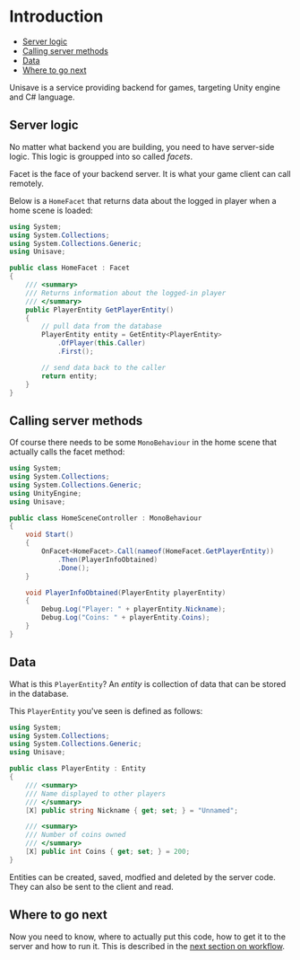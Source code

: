 # Introduction

- [Server logic](#server-logic)
- [Calling server methods](#calling-server-methods)
- [Data](#data)
- [Where to go next](#where-to-go-next)

Unisave is a service providing backend for games, targeting Unity engine and C# language.


<a name="server-logic"></a>
## Server logic

No matter what backend you are building, you need to have server-side logic. This logic is groupped into so called *facets*.

Facet is the face of your backend server. It is what your game client can call remotely.

Below is a `HomeFacet` that returns data about the logged in player when a home scene is loaded:

```cs
using System;
using System.Collections;
using System.Collections.Generic;
using Unisave;

public class HomeFacet : Facet
{
    /// <summary>
    /// Returns information about the logged-in player
    /// </summary>
    public PlayerEntity GetPlayerEntity()
    {
        // pull data from the database
        PlayerEntity entity = GetEntity<PlayerEntity>
            .OfPlayer(this.Caller)
            .First();

        // send data back to the caller
        return entity;
    }
}
```


<a name="calling-server-methods"></a>
## Calling server methods

Of course there needs to be some `MonoBehaviour` in the home scene that actually calls the facet method:

```cs
using System;
using System.Collections;
using System.Collections.Generic;
using UnityEngine;
using Unisave;

public class HomeSceneController : MonoBehaviour
{
    void Start()
    {
        OnFacet<HomeFacet>.Call(nameof(HomeFacet.GetPlayerEntity))
            .Then(PlayerInfoObtained)
            .Done();
    }

    void PlayerInfoObtained(PlayerEntity playerEntity)
    {
        Debug.Log("Player: " + playerEntity.Nickname);
        Debug.Log("Coins: " + playerEntity.Coins);
    }
}
```


<a name="data"></a>
## Data

What is this `PlayerEntity`? An *entity* is collection of data that can be stored in the database.

This `PlayerEntity` you've seen is defined as follows:

```cs
using System;
using System.Collections;
using System.Collections.Generic;
using Unisave;

public class PlayerEntity : Entity
{
    /// <summary>
    /// Name displayed to other players
    /// </summary>
    [X] public string Nickname { get; set; } = "Unnamed";

    /// <summary>
    /// Number of coins owned
    /// </summary>
    [X] public int Coins { get; set; } = 200;
}
```

Entities can be created, saved, modfied and deleted by the server code. They can also be sent to the client and read.


<a name="where-to-go-next"></a>
## Where to go next

Now you need to know, where to actually put this code, how to get it to the server and how to run it. This is described in the [next section on workflow](workflow).
